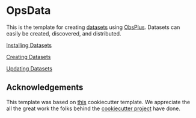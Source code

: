 # OpsData

This is the template for creating 
[datasets](https://niosh-mining.github.io/obsplus/versions/latest/notebooks/datasets/datasets.html)
using [ObsPlus](www.github.com/niosh-mining/obsplus). Datasets can easily be created, discovered,
and distributed. 

[Installing Datasets](docs/install_dataset.md)

[Creating Datasets](docs/create_dataset.md)

[Updating Datasets](docs/update_dataset.md)


## Acknowledgements
This template was based on [this](https://github.com/audreyr/cookiecutter-pypackage)
cookiecutter template. We appreciate the all the great work the folks behind the
[cookiecutter project](https://github.com/audreyr/cookiecutter) have done.
